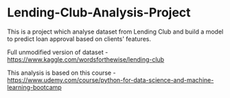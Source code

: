 # Lending-Club-Analysis-Project
This is a project which analyse dataset from Lending Club and build a model to predict loan approval based on clients' features.

Full unmodified version of dataset - https://www.kaggle.com/wordsforthewise/lending-club

This analysis is based on this course - https://www.udemy.com/course/python-for-data-science-and-machine-learning-bootcamp
